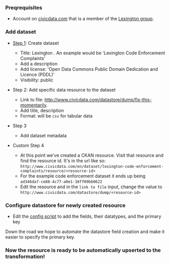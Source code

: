 ### Preqrequisites

* Account on [civicdata.com](http://www.civicdata.com) that is a member of the [Lexington group](http://www.civicdata.com/en/organization/members/lexington-ky).

### Add dataset

* [Step 1](http://www.civicdata.com/en/dataset/new?group=cfa5553f-c91e-49bc-b10e-34288f23a60b): Create dataset
	* Title: Lexington <dataset>. An example would be 'Lexington Code Enforcement Complaints'
	* Add a description 
	* Add license: 'Open Data Commons Public Domain Dedication and Licence (PDDL)'
	* Visibility: public
* Step 2: Add specific data resource to the dataset
	* Link to file: http://www.civicdata.com/datastore/dump/fix-this-momentarily.
	* Add title, description
	* Format: will be `csv` for tabular data
* Step 3
	* Add dataset metadata

* Custom Step 4	
	* At this point we've created a CKAN resource. Visit that resource and find the resource id. It's in the url like so: `http://www.civicdata.com/en/dataset/lexington-code-enforcement-complaints/resource/<resource-id>`
	* For the example code enforcement dataset it ends up being `ad346da7-ce88-4c77-a0e1-10ff09bb0622`
	* Edit the resource and in the `link to file` input, change the value to `http://www.civicdata.com/datastore/dump/<resource-id>`


### Configure datastore for newly created resource

* Edit the [config script](https://github.com/lfucg/lexington-pentaho-etl/blob/master/configDatasetsInDatastore.sh) to add the fields, their datatypes, and the primary key

Down the road we hope to automate the datastore field creation and make it easier to specify the primary key.

### Now the resource is ready to be automatically upserted to the transformation!


